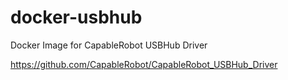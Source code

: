 # docker-usbhub

Docker Image for CapableRobot USBHub Driver

https://github.com/CapableRobot/CapableRobot_USBHub_Driver

